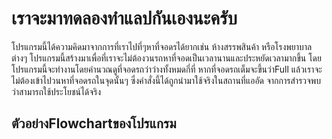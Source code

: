 # เราจะมาทดลองทำแลปกันเองนะครับ
โปรแกรมนี้ได้ความคิดมาจากการที่เราไปที่ๆหาที่จอดรได้ยากเช่น ห้างสรรพสินค้า หรือโรงพยาบาลต่างๆ โปรแกรมนี้สร้างมาเพื่อที่เราจะไม่ต้องวนรถหาที่จอดเป็นเวลานานและประหยัดเวลามากขึ้น โดยโปรแกรมนี้จะทำงานโดยคำนวณดูที่จอดรถว่าว่างทั้งหมดกี่ที่ หากที่จอดรถเต็มจะขึ้นว่าFull แล้วเราจะไม่ต้องเข้าไปวนหาที่จอดรถในจุดนั้นๆ ซึ่งคำสั่งนี้ได้ถูกนำมาใช้จริงในสถานที่แออัด จากการสำรวจพบว่าสามารถใช้ประโยชน์ได้จริง
## ตัวอย่างFlowchartของโปรแกรม
